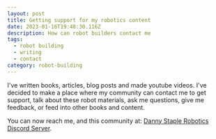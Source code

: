 ```yaml
---
layout: post
title: Getting support for my robotics content
date: 2023-01-16T19:48:30.116Z
description: How can robot builders contact me
tags:
  - robot building
  - writing
  - contact
category: robot-building
---
```

I've written books, articles, blog posts and made youtube videos. I've decided to make a place where my community can contact me to get support, talk about these robot materials, ask me questions, give me feedback, or feed into other books and content.

You can now reach me, and this community at:
[Danny Staple Robotics Discord Server](https://discord.gg/4kcSNf4Npp).
